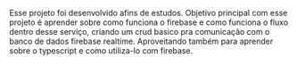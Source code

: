 Esse projeto foi desenvolvido afins de estudos.
Objetivo principal com esse projeto é aprender sobre como funciona o firebase e como funciona o fluxo dentro desse serviço, criando um crud basico pra comunicação
com o banco de dados firebase realtime.
Aproveitando também para aprender sobre o typescript e como utiliza-lo com firebase.
